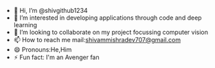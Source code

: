 - 👋 Hi, I’m @shivgithub1234
- 👀 I’m interested in developing applications through code and deep learning
- 💞️ I’m looking to collaborate on my project focussing computer vision
- 📫 How to reach me mail:shivammishradev707@gmail.com
- 😄 Pronouns:He,Him
- ⚡ Fun fact: I'm an Avenger fan

<!---
shivgithub1234/shivgithub1234 is a ✨ special ✨ repository because its `README.md` (this file) appears on your GitHub profile.
You can click the Preview link to take a look at your changes.
--->
